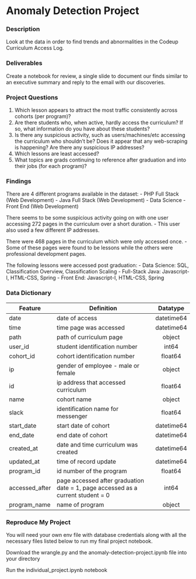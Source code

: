 # Anomaly Detection Project


### Description

Look at the data in order to find trends and abnormalities in the Codeup Curriculum Access Log.

### Deliverables

Create a notebook for review, a single slide to document our finds similar to an executive summary and reply to the email with our discoveries.

### Project Questions

1. Which lesson appears to attract the most traffic consistently across cohorts (per program)?
2. Are there students who, when active, hardly access the curriculum? If so, what information do you have about these students?
3. Is there any suspicious activity, such as users/machines/etc accessing the curriculum who shouldn’t be? Does it appear that any web-scraping is happening? Are there any suspicious IP addresses?
4. Which lessons are least accessed? 
5. What topics are grads continuing to reference after graduation and into their jobs (for each program)?

### Findings

There are 4 different programs available in the dataset:
    - PHP Full Stack (Web Development)
    - Java Full Stack (Web Development)
    - Data Science
    - Front End (Web Development)

There seems to be some suspicious activity going on with one user accessing 272 pages in the curriculum over a short duration.
    - This user also used a few different IP addresses.
    
There were 468 pages in the curriculum which were only accessed once.
    - Some of these pages were found to be lessons while the others were professional development pages.
    
The following lessons were accessed post graduation:
    - Data Science: SQL, Classification Overview, Classification Scaling
    - Full-Stack Java: Javascript-I, HTML-CSS, Spring
    - Front End: Javascript-I, HTML-CSS, Spring
    
### Data Dictionary    

|          Feature               |            Definition               | Datatype |
|--------------------------------|-------------------------------------|:--------:|
|date                            |date of access                       |datetime64|
|time                            |time page was accessed               |datetime64|
|path                            |path of curriculum page              |object    |
|user_id                         |student identification number        |int64     |
|cohort_id                       |cohort identification number         |float64   |
|ip                              |gender of employee - male or female  |object    |   
|id                              |ip address that accessed curriculum  |float64   | 
|name                            |cohort name                          |object    |                       
|slack                           |identification name for messenger    |float64   |
|start_date                      |start date of cohort                 |datetime64|
|end_date                        |end date of cohort                   |datetime64|
|created_at                      |date and time curriculum was created |datetime64|
|updated_at                      |time of record update                |datetime64|
|program_id                      |id number of the program             |float64   |
|accessed_after                  |page accessed after graduation date = 1, page accessed as a current student = 0|int64     |
|program_name                    |name of program                      |object    | 

### Reproduce My Project

You will need your own env file with database credentials along with all the necessary files listed below to run my final project notebook.

Download the wrangle.py and the anomaly-detection-project.ipynb file into your directory

Run the individual_project.ipynb notebook    
    